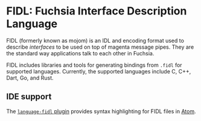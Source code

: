 FIDL: Fuchsia Interface Description Language
============================================


FIDL (formerly known as mojom) is an IDL and encoding format used to describe
*interfaces* to be used on top of magenta message pipes. They are the standard
way applications talk to each other in Fuchsia.

FIDL includes libraries and tools for generating bindings from `.fidl` for
supported languages. Currently, the supported languages include C, C++, Dart,
Go, and Rust.


## IDE support

The [`language-fidl` plugin][language-fidl] provides syntax highlighting for
FIDL files in [Atom][atom].


[language-fidl]: https://atom.io/packages/language-fidl "FIDL Atom plugin"
[atom]: https://atom.io "Atom editor"
